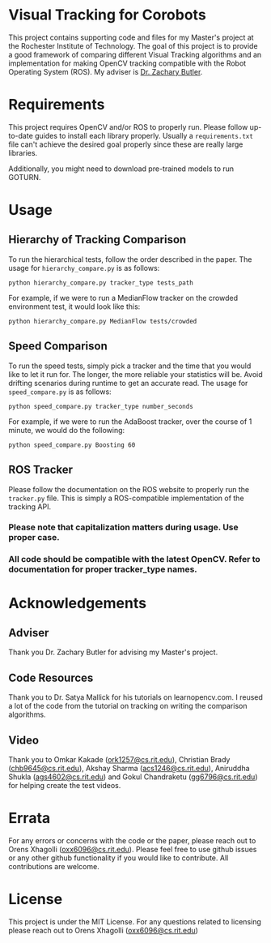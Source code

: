 # Visual Tracking for Corobots
This project contains supporting code and files for my Master's project at the Rochester Institute of Technology.
The goal of this project is to provide a good framework of comparing different Visual Tracking algorithms and
an implementation for making OpenCV tracking compatible with the Robot Operating System (ROS). My adviser is 
[Dr. Zachary Butler](https://cs.rit.edu/~zjb/).

# Requirements
This project requires OpenCV and/or ROS to properly run. Please follow up-to-date guides to install each library 
properly. Usually a `requirements.txt` file can't achieve the desired goal properly since these are really large 
libraries.

Additionally, you might need to download pre-trained models to run GOTURN.

# Usage
## Hierarchy of Tracking Comparison
To run the hierarchical tests, follow the order described in the paper. The usage for `hierarchy_compare.py` is as 
follows:
```
python hierarchy_compare.py tracker_type tests_path
```

For example, if we were to run a MedianFlow tracker on the crowded environment test, it would look like this:
```
python hierarchy_compare.py MedianFlow tests/crowded
```

## Speed Comparison
To run the speed tests, simply pick a tracker and the time that you would like to let it run for. The longer, 
the more reliable your statistics will be. Avoid drifting scenarios during runtime to get an accurate read.
The usage for `speed_compare.py` is as follows:
```
python speed_compare.py tracker_type number_seconds
``` 

For example, if we were to run the AdaBoost tracker, over the course of 1 minute, we would do the following:
```
python speed_compare.py Boosting 60
```

## ROS Tracker

Please follow the documentation on the ROS website to properly run the `tracker.py` file. This is simply a 
ROS-compatible implementation of the tracking API.

### Please note that capitalization matters during usage. Use proper case.

### All code should be compatible with the latest OpenCV. Refer to documentation for proper tracker_type names.

# Acknowledgements

## Adviser
Thank you Dr. Zachary Butler for advising my Master's project.

## Code Resources
Thank you to Dr. Satya Mallick for his tutorials on learnopencv.com.
I reused a lot of the code from the tutorial on tracking on writing the comparison algorithms.

## Video
Thank you to Omkar Kakade (ork1257@cs.rit.edu), Christian Brady (chb9645@cs.rit.edu),
Akshay Sharma (acs1246@cs.rit.edu), Aniruddha Shukla (ags4602@cs.rit.edu) and Gokul Chandraketu (gg6796@cs.rit.edu)
for helping create the test videos.

# Errata
For any errors or concerns with the code or the paper, please reach out to Orens Xhagolli (oxx6096@cs.rit.edu).
Please feel free to use github issues or any other github functionality if you would like to contribute. 
All contributions are welcome.

# License
This project is under the MIT License. For any questions related to licensing please reach out to 
Orens Xhagolli (oxx6096@cs.rit.edu)